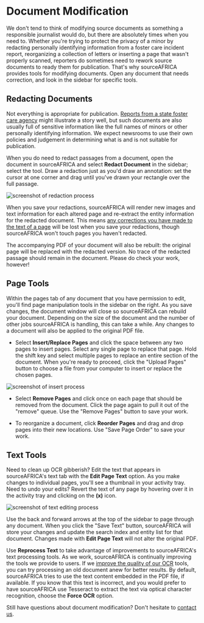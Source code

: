 # Document Modification

We don't tend to think of modifying source documents as something a responsible journalist would do, but there are absolutely times when you need to. Whether you're trying to protect the privacy of a minor by redacting personally identifying information from a foster care incident report, reorganizing a collection of letters or inserting a page that wasn't properly scanned, reporters do sometimes need to rework source documents to ready them for publication. That's why sourceAFRICA provides tools for modifying documents. Open any document that needs correction, and look in the sidebar for specific tools.

## <span id="redactions">Redacting Documents</span>

Not everything is appropriate for publication. [Reports from a state foster care agency](http://media.apps.chicagotribune.com/docs/ct-met-dcfs-letters.html) might illustrate a story well, but such documents are also usually full of sensitive information like the full names of minors or other personally identifying information. We expect newsrooms to use their own policies and judgement in determining what is and is not suitable for publication.

When you do need to redact passages from a document, open the document in sourceAFRICA and select **Redact Document** in the sidebar; select the tool. Draw a redaction just as you'd draw an annotation: set the cursor at one corner and drag until you've drawn your rectangle over the full passage.

<img alt="screenshot of redaction process" src="/images/help/redact.jpg" class="full_line" />

When you save your redactions, sourceAFRICA will render new images and text information for each altered page and re-extract the entity information for the redacted document. This means [any corrections you have made to the text of a page](#texttools) will be lost when you save your redactions, though sourceAFRICA won't touch pages you haven't redacted.

The accompanying PDF of your document will also be rebuilt: the original page will be replaced with the redacted version. No trace of the redacted passage should remain in the document. Please do check your work, however!

## <span id="pagetools">Page Tools</span>

Within the pages tab of any document that you have permission to edit, you'll find page manipulation tools in the sidebar on the right. As you save changes, the document window will close so sourceAFRICA can rebuild your document. Depending on the size of the document and the number of other jobs sourceAFRICA is handling, this can take a while. Any changes to a document will also be applied to the original PDF file.

 * Select **Insert/Replace Pages** and click the space between any two pages to insert pages. Select any single page to replace that page. Hold the shift key and select multiple pages to replace an entire section of the document. When you're ready to proceed, click the "Upload Pages" button to choose a file from your computer to insert or replace the chosen pages.

<img alt="screenshot of insert process" src="/images/help/insert.jpg" class="full_line" />

 * Select **Remove Pages** and click once on each page that should be removed from the document. Click the page again to pull it out of the "remove" queue. Use the "Remove Pages" button to save your work.

 * To reorganize a document, click **Reorder Pages** and drag and drop pages into their new locations. Use "Save Page Order" to save your work.

## <span id="texttools">Text Tools</span>

Need to clean up OCR gibberish? Edit the text that appears in sourceAFRICA's text tab with the **Edit Page Text** option. As you make changes to individual pages, you'll see a thumbnail in your activity tray. Need to undo your edits? Revert the text of any page by hovering over it in the activity tray and clicking on the **(x)** icon.

<img alt="screenshot of text editing process" src="/images/help/text.jpg" class="full_line" />

Use the back and forward arrows at the top of the sidebar to page through any document. When you click the "Save Text" button, sourceAFRICA will store your changes and update the search index and entity list for that document. Changes made with **Edit Page Text** will not alter the original PDF.

Use **Reprocess Text** to take advantage of improvements to sourceAFRICA's text processing tools. As we work, sourceAFRICA is continually improving the tools we provide to users. If we [improve the quality of our OCR][] tools, you can try processing an old document anew for better results. By default, sourceAFRICA tries to use the text content embedded in the PDF file, if available. If you know that this text is incorrect, and you would prefer to have sourceAFRICA use Tesseract to extract the text via optical character recognition, choose the **Force OCR** option.

Still have questions about document modification? Don't hesitate to [contact us][].


[improve the quality of our OCR]: http://blog.documentcloud.org/blog/2010/11/improving-the-quality-of-ocr/
[contact us]: javascript:dc.ui.Dialog.contact()
